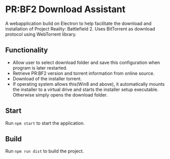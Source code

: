 # PR:BF2 Download Assistant

A webapplication build on Electron to help facilitate the download and installation of Project Reality: Battlefield 2. 
Uses BitTorrent as download protocol using WebTorrent library.

## Functionality
* Allow user to select download folder and save this configuration when program is later restarted.
* Retrieve PR:BF2 version and torrent information from online source.
* Download of the installer torrent. 
* If operating system allows this(Win8 and above), it automatically mounts the installer to a virtual drive and starts the installer setup executable. Otherwise simply opens the download folder. 


## Start

Run `npm start` to start the application. 

## Build

Run `npm run dist` to build the project.
